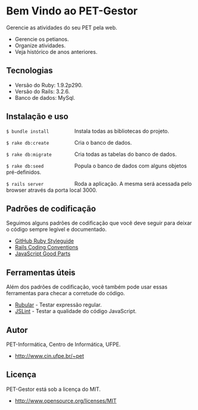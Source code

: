 # Bem Vindo ao PET-Gestor

Gerencie as atividades do seu PET pela web.

* Gerencie os petianos.
* Organize atividades.
* Veja histórico de anos anteriores.

## Tecnologias

* Versão do Ruby: 1.9.2p290.
* Versão do Rails: 3.2.6.
* Banco de dados: MySql.

## Instalação e uso

  `$ bundle install         ` Instala todas as bibliotecas do projeto.

  `$ rake db:create         ` Cria o banco de dados.

  `$ rake db:migrate        ` Cria todas as tabelas do banco de dados.

  `$ rake db:seed           ` Popula o banco de dados com alguns objetos pré-definidos.

  `$ rails server           ` Roda a aplicação. A mesma será acessada pelo browser através da porta local 3000.

## Padrões de codificação
Seguimos alguns padrões de codificação que você deve seguir para deixar o código sempre legível e documentado.

* [GitHub Ruby Styleguide]
* [Rails Coding Conventions]
* [JavaScript Good Parts]

## Ferramentas úteis
Além dos padrões de codificação, você também pode usar essas ferramentas para checar a corretude do código.

* [Rubular] - Testar expressão regular.
* [JSLint] - Testar a qualidade do código JavaScript.

## Autor

PET-Informática, Centro de Informática, UFPE.

* http://www.cin.ufpe.br/~pet

## Licença

PET-Gestor está sob a licença do MIT.

* http://www.opensource.org/licenses/MIT


[GitHub Ruby Styleguide]: https://github.com/styleguide/ruby
[Rails Coding Conventions]: http://guides.rubyonrails.org/contributing_to_ruby_on_rails.html#follow-the-coding-conventions
[JavaScript Good Parts]: http://javascript.crockford.com/

[Rubular]: http://rubular.com/
[JSLint]: http://www.jslint.com/
